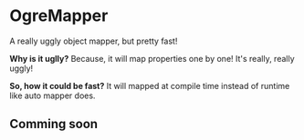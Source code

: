 # OgreMapper
A really uggly object mapper, but pretty fast!

**Why is it uglly?**
Because, it will map properties one by one! It's really, really uggly!

**So, how it could be fast?**
It will mapped at compile time instead of runtime like auto mapper does.


Comming soon
-------------
